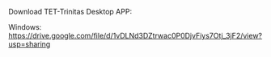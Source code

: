 Download TET-Trinitas Desktop APP:

Windows: https://drive.google.com/file/d/1vDLNd3DZtrwac0P0DjvFiys7Otj_3jF2/view?usp=sharing
